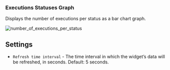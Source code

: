 ### Executions Statuses Graph
Displays the number of executions per status as a bar chart graph.

![number_of_executions_per_status](https://docs.cloudify.co/5.1/images/ui/widgets/executions-status-graph.png)


## Settings

* `Refresh time interval` - The time interval in which the widget’s data will be refreshed, in seconds. Default: 5 seconds.
